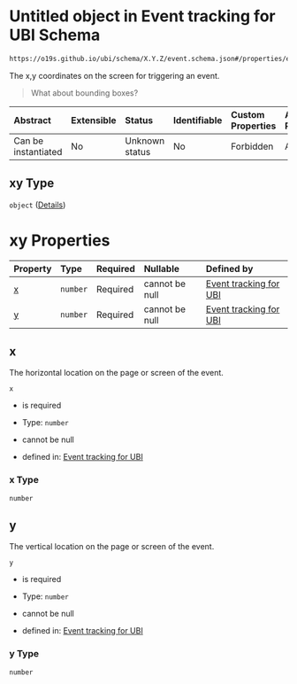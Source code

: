 # Untitled object in Event tracking for UBI Schema

```txt
https://o19s.github.io/ubi/schema/X.Y.Z/event.schema.json#/properties/event_attributes/properties/position/oneOf/1/properties/xy
```

The x,y coordinates on the screen for triggering an event.

> What about bounding boxes?

| Abstract            | Extensible | Status         | Identifiable | Custom Properties | Additional Properties | Access Restrictions | Defined In                                                                      |
| :------------------ | :--------- | :------------- | :----------- | :---------------- | :-------------------- | :------------------ | :------------------------------------------------------------------------------ |
| Can be instantiated | No         | Unknown status | No           | Forbidden         | Allowed               | none                | [event.schema.json\*](../../out/X.Y.Z/event.schema.json "open original schema") |

## xy Type

`object` ([Details](event-properties-event_attributes-properties-position-oneof-1-properties-xy.md))

# xy Properties

| Property | Type     | Required | Nullable       | Defined by                                                                                                                                                                                                                                                            |
| :------- | :------- | :------- | :------------- | :-------------------------------------------------------------------------------------------------------------------------------------------------------------------------------------------------------------------------------------------------------------------- |
| [x](#x)  | `number` | Required | cannot be null | [Event tracking for UBI](event-properties-event_attributes-properties-position-oneof-1-properties-xy-properties-x.md "https://o19s.github.io/ubi/schema/X.Y.Z/event.schema.json#/properties/event_attributes/properties/position/oneOf/1/properties/xy/properties/x") |
| [y](#y)  | `number` | Required | cannot be null | [Event tracking for UBI](event-properties-event_attributes-properties-position-oneof-1-properties-xy-properties-y.md "https://o19s.github.io/ubi/schema/X.Y.Z/event.schema.json#/properties/event_attributes/properties/position/oneOf/1/properties/xy/properties/y") |

## x

The horizontal location on the page or screen of the event.

`x`

* is required

* Type: `number`

* cannot be null

* defined in: [Event tracking for UBI](event-properties-event_attributes-properties-position-oneof-1-properties-xy-properties-x.md "https://o19s.github.io/ubi/schema/X.Y.Z/event.schema.json#/properties/event_attributes/properties/position/oneOf/1/properties/xy/properties/x")

### x Type

`number`

## y

The vertical location on the page or screen of the event.

`y`

* is required

* Type: `number`

* cannot be null

* defined in: [Event tracking for UBI](event-properties-event_attributes-properties-position-oneof-1-properties-xy-properties-y.md "https://o19s.github.io/ubi/schema/X.Y.Z/event.schema.json#/properties/event_attributes/properties/position/oneOf/1/properties/xy/properties/y")

### y Type

`number`
